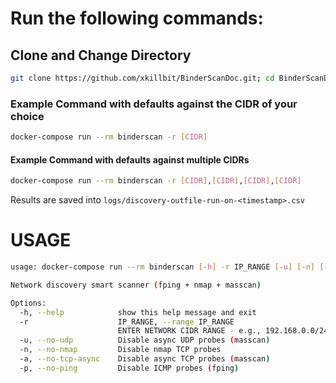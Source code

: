 # Run the following commands:

## Clone and Change Directory
```bash
git clone https://github.com/xkillbit/BinderScanDoc.git; cd BinderScanDoc
```

### Example Command with defaults against the CIDR of your choice
```bash
docker-compose run --rm binderscan -r [CIDR]
```

#### Example Command with defaults against multiple CIDRs
```bash
docker-compose run --rm binderscan -r [CIDR],[CIDR],[CIDR],[CIDR]
```

Results are saved into `logs/discovery-outfile-run-on-<timestamp>.csv`

# USAGE

```bash
usage: docker-compose run --rm binderscan [-h] -r IP_RANGE [-u] [-n] [-a] [-p]

Network discovery smart scanner (fping + nmap + masscan)

Options:
  -h, --help            show this help message and exit
  -r                    IP_RANGE, --range IP_RANGE
                        ENTER NETWORK CIDR RANGE - e.g., 192.168.0.0/24
  -u, --no-udp          Disable async UDP probes (masscan)
  -n, --no-nmap         Disable nmap TCP probes
  -a, --no-tcp-async    Disable async TCP probes (masscan)
  -p, --no-ping         Disable ICMP probes (fping)
```
